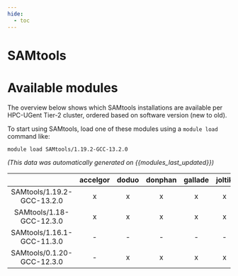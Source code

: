 ```yaml
---
hide:
  - toc
---
```


SAMtools
========

# Available modules


The overview below shows which SAMtools installations are available per HPC-UGent Tier-2 cluster, ordered based on software version (new to old).

To start using SAMtools, load one of these modules using a `module load` command like:

```shell
module load SAMtools/1.19.2-GCC-13.2.0
```

*(This data was automatically generated on {{modules_last_updated}})*  

| |accelgor|doduo|donphan|gallade|joltik|shinx|
| :---: | :---: | :---: | :---: | :---: | :---: | :---: |
|SAMtools/1.19.2-GCC-13.2.0|x|x|x|x|x|x|
|SAMtools/1.18-GCC-12.3.0|x|x|x|x|x|x|
|SAMtools/1.16.1-GCC-11.3.0|-|-|-|-|-|x|
|SAMtools/0.1.20-GCC-12.3.0|-|x|x|x|x|x|
